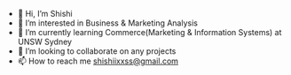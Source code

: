 - 👋 Hi, I’m Shishi 
- 👀 I’m interested in Business & Marketing Analysis
- 🌱 I’m currently learning Commerce(Marketing & Information Systems) at UNSW Sydney
- 💞️ I’m looking to collaborate on any projects 
- 📫 How to reach me shishiixxss@gmail.com

<!---
xsshii/xsshii is a ✨ special ✨ repository because its `README.md` (this file) appears on your GitHub profile.
You can click the Preview link to take a look at your changes.
--->
